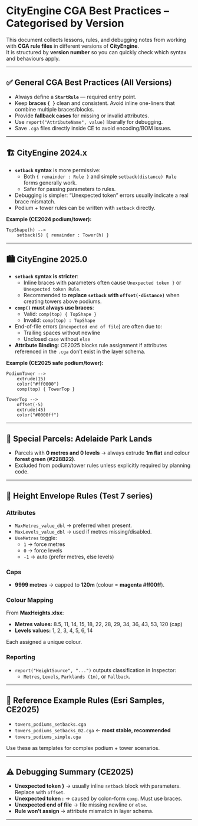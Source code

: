 # CityEngine CGA Best Practices – Categorised by Version

This document collects lessons, rules, and debugging notes from working with **CGA rule files** in different versions of **CityEngine**.  
It is structured by **version number** so you can quickly check which syntax and behaviours apply.

---

## ✅ General CGA Best Practices (All Versions)

- Always define a **`StartRule`** — required entry point.
- Keep **braces `{ }`** clean and consistent. Avoid inline one-liners that combine multiple braces/blocks.
- Provide **fallback cases** for missing or invalid attributes.
- Use `report("AttributeName", value)` liberally for debugging.
- Save `.cga` files directly inside CE to avoid encoding/BOM issues.

---

## 🏗️ CityEngine 2024.x

- **`setback` syntax** is more permissive:
  - Both `{ remainder : Rule }` and simple `setback(distance) Rule` forms generally work.
  - Safer for passing parameters to rules.
- Debugging is simpler: “Unexpected token” errors usually indicate a real brace mismatch.
- Podium + tower rules can be written with `setback` directly.

**Example (CE2024 podium/tower):**
```cga
TopShape(h) -->
    setback(5) { remainder : Tower(h) }
```

---

## 🏙️ CityEngine 2025.0

- **`setback` syntax is stricter**:
  - Inline braces with parameters often cause `Unexpected token }` or `Unexpected token Rule`.
  - Recommended to **replace `setback` with `offset(-distance)`** when creating towers above podiums.
- **`comp()` must always use braces**:
  - Valid: `comp(top) { TopShape }`
  - Invalid: `comp(top) : TopShape`
- End-of-file errors (`Unexpected end of file`) are often due to:
  - Trailing spaces without newline
  - Unclosed `case` without `else`
- **Attribute Binding**: CE2025 blocks rule assignment if attributes referenced in the `.cga` don’t exist in the layer schema.

**Example (CE2025 safe podium/tower):**
```cga
PodiumTower -->
    extrude(15)
    color("#ff0000")
    comp(top) { TowerTop }

TowerTop -->
    offset(-5)
    extrude(45)
    color("#0000ff")
```

---

## 🌳 Special Parcels: Adelaide Park Lands

- Parcels with **0 metres and 0 levels** → always extrude **1m flat** and colour **forest green (#228B22)**.
- Excluded from podium/tower rules unless explicitly required by planning code.

---

## 📏 Height Envelope Rules (Test 7 series)

### Attributes
- `MaxMetres_value_dbl` → preferred when present.
- `MaxLevels_value_dbl` → used if metres missing/disabled.
- `UseMetres` toggle:
  - `1` → force metres
  - `0` → force levels
  - `-1` → auto (prefer metres, else levels)

### Caps
- **9999 metres** → capped to **120m** (colour = **magenta #ff00ff**).

### Colour Mapping
From **MaxHeights.xlsx**:

- **Metres values:** 8.5, 11, 14, 15, 18, 22, 28, 29, 34, 36, 43, 53, 120 (cap)
- **Levels values:** 1, 2, 3, 4, 5, 6, 14

Each assigned a unique colour.

### Reporting
- `report("HeightSource", "...")` outputs classification in Inspector:
  - `Metres`, `Levels`, `Parklands (1m)`, or `Fallback`.

---

## 📌 Reference Example Rules (Esri Samples, CE2025)

- `towers_podiums_setbacks.cga`
- `towers_podiums_setbacks_02.cga` ← **most stable, recommended**
- `towers_podiums_simple.cga`

Use these as templates for complex podium + tower scenarios.

---

## ⚠️ Debugging Summary (CE2025)

- **Unexpected token }** → usually inline `setback` block with parameters. Replace with `offset`.
- **Unexpected token :** → caused by colon-form `comp`. Must use braces.
- **Unexpected end of file** → file missing newline or `else`.
- **Rule won’t assign** → attribute mismatch in layer schema.

---
